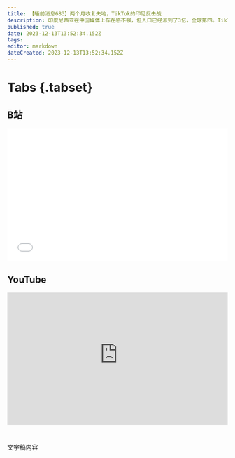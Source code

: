 ```yaml
---
title: 【睡前消息683】两个月收复失地，TikTok的印尼反击战
description: 印度尼西亚在中国媒体上存在感不强，但人口已经涨到了3亿，全球第四。TikTok最近在印尼发展迅速，活跃用户达到1.25亿，因此衍生的电商也给印尼带来了全新的商业机会。10月份到12月份，印尼对直播电商的政策转了两个180度急弯。这其中包含着中国企业在全世界的本土化方案。
published: true
date: 2023-12-13T13:52:34.152Z
tags: 
editor: markdown
dateCreated: 2023-12-13T13:52:34.152Z
---
```


# Tabs {.tabset}
## B站
<div style="position: relative; padding: 30% 45%;">
<iframe style="position: absolute; width: 100%; height: 100%; left: 0; top: 0;" src="//player.bilibili.com/player.html?&bvid=BV1xQ4y1G71b&page=1&as_wide=1&high_quality=1&danmaku=1&autoplay=0" scrolling="no" border="0" frameborder="no" framespacing="0" allowfullscreen="true"></iframe>
</div>

<!--  睡前消息的西瓜视频账号仍处于禁言状态，暂时将其从模板中注释
## 西瓜视频
<div style="position: relative; padding: 30% 45%;">
<iframe style="position: absolute; top: 50%; left: 50%; transform: translate(-50%, -50%); width: 80%; height: 100%;" frameborder="0" src="https://www.ixigua.com/iframe/西瓜视频ID?autoplay=0" referrerpolicy="unsafe-url" allowfullscreen></iframe>
</div>
-->

## YouTube
<div style="position: relative; padding: 30% 45%;">
<iframe style="position: absolute; top: 0; left: 0; width: 100%; height: 100%;" src="https://www.youtube-nocookie.com/embed/YouTubeVID" title="YouTube video player" frameborder="0" allow="accelerometer; autoplay; clipboard-write; encrypted-media; gyroscope; picture-in-picture" allowfullscreen="true"></iframe>
</div>
  
# 

文字稿内容
